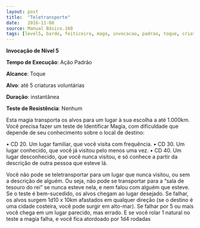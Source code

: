 ```yaml
---
layout: post
title:  "Teletransporte"
date:   2016-11-08
source: Manual Básico.160
tags: [level5, bardo, feiticeiro, mago, invocacao, padrao, toque, criaturas, instantanea, nenhum]
---
```


**Invocação de Nível 5**

**Tempo de Execução**: Ação Padrão

**Alcance**: Toque

**Alvo**: até 5 criaturas voluntárias

**Duração**: instantânea

**Teste de Resistência**: Nenhum

Esta magia transporta os alvos para um lugar à sua escolha a até 1.000km. 
Você precisa fazer um teste de Identificar Magia, com dificuldade que depende de seu conhecimento sobre o local de destino:

• CD 20. Um lugar familiar, que você visita com frequência.
• CD 30. Um lugar conhecido, que você já visitou pelo menos uma vez.
• CD 40. Um lugar desconhecido, que você nunca visitou, e só conhece a partir da descrição de outra pessoa que esteve lá.

Você não pode se teletransportar para um lugar que nunca visitou, ou sem a descrição de alguém. Ou seja, não pode se transportar para a “sala de tesouro do rei” se nunca esteve nela, e nem falou com alguém que esteve.
Se o teste é bem-sucedido, os alvos chegam ao lugar desejado. Se falhar, os alvos surgem 1d10 x 10km afastados em qualquer direção (se o destino é uma cidade costeira, você pode surgir em alto-mar). 
Se falhar por 5 ou mais você chega em um lugar parecido, mas errado. E se você rolar 1 natural no teste a magia falha, e você fica atordoado por 1d4 rodadas